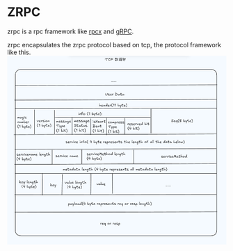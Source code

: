 # ZRPC

zrpc is a rpc framework like [rpcx](https://github.com/smallnest/rpcx) and [gRPC](https://github.com/grpc/grpc-go).

zrpc encapsulates the zrpc protocol based on tcp, the protocol framework like this.
![img.png](img.png)